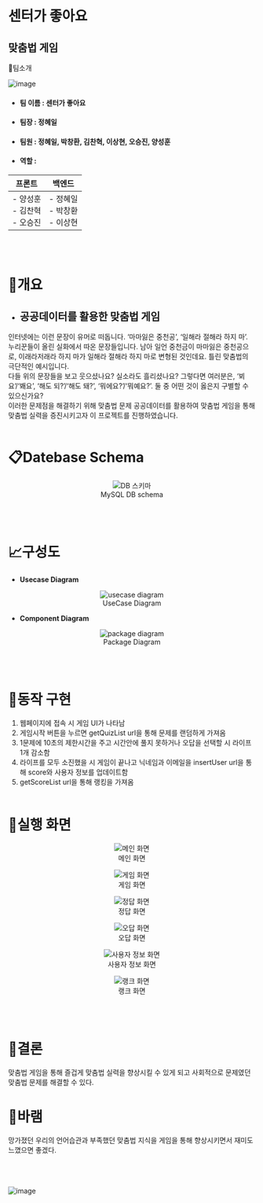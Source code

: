 # 센터가 좋아요
## 맞춤법 게임

👋팀소개

![image](./image/logos.JPG)


- #### 팀 이름 : 센터가 좋아요
- #### 팀장 : 정혜일
- #### 팀원 : 정혜일, 박창환, 김찬혁, 이상현, 오승진, 양성훈
- #### 역할 :

| 프론트 | 백엔드 |  
|---|---|  
| - 양성훈 </br> - 김찬혁 </br> - 오승진 | - 정혜일 </br> - 박창환 </br> - 이상현 |

</br></br>
# 📝개요  

- ## **공공데이터를 활용한 맞춤법 게임**  
인터넷에는 이런 문장이 유머로 떠돕니다.
‘마마잃은 중천공’, ‘일해라 절해라 하지 마’. 누리꾼들이 올린 실화에서 따온 문장들입니다.
남아 일언 중천금이 마마잃은 중천공으로, 이래라저래라 하지 마가 일해라 절해라 하지 마로 변형된 것인데요. 틀린 맞춤법의 극단적인 예시입니다.
</br>
다들 위의 문장들을 보고 웃으셨나요? 실소라도 흘리셨나요?
그렇다면 여러분은, ‘뵈요’/‘봬요’, ‘해도 되?’/‘해도 돼?’, ‘뭐에요?’/‘뭐예요?’. 둘 중 어떤 것이 옳은지 구별할 수 있으신가요?
</br>
이러한 문제점을 해결하기 위해 맞춤법 문제 공공데이터를 활용하여 맞춤법 게임을 통해 맞춤법 실력을 증진시키고자 이 프로젝트를 진행하였습니다.
</br></br>
# 📋Datebase Schema

<div align="center">
  <figure>
      <img src="./image/schema.PNG" alt="DB 스키마">
      <div align="center"><figcation>MySQL DB schema</figcation></div>
  </figure>
</div>

 
</br></br>
# 📈구성도
- **Usecase Diagram**

<div align="center">
  <figure>
      <img src="./image/diagram.PNG" alt="usecase diagram">
      <div align="center"><figcation>UseCase Diagram</figcation></div>
  </figure>
</div>

- **Component Diagram**

<div align="center">
  <figure>
      <img src="./image/componentDiagram.PNG" alt="package diagram">
      <div align="center"><figcation>Package Diagram</figcation></div>
  </figure>
</div>
 
</br></br>
# 📐동작 구현
1. 웹페이지에 접속 시 게임 UI가 나타남
2. 게임시작 버튼을 누르면 getQuizList url을 통해 문제를 랜덤하게 가져옴
3. 1문제에 10초의 제한시간을 주고 시간안에 풀지 못하거나 오답을 선택할 시 라이프 1개 감소함
4. 라이프를 모두 소진했을 시 게임이 끝나고 닉네임과 이메일을 insertUser url을 통해 score와 사용자 정보를 업데이트함
5. getScoreList url을 통해 랭킹을 가져옴
</br></br>
# 👀실행 화면 

<div align="center">
  <figure>
      <img src="./image/main.JPG" alt="메인 화면">
      <div align="center"><figcation>메인 화면</figcation></div>
  </figure>
</div>

<div align="center">
  <figure>
      <img src="./image/example.JPG" alt="게임 화면">
      <div align="center"><figcation>게임 화면</figcation></div>
  </figure>
</div>

<div align="center">
  <figure>
      <img src="./image/correct.JPG" alt="정답 화면">
      <div align="center"><figcation>정답 화면</figcation></div>
  </figure>
</div>

<div align="center">
  <figure>
      <img src="./image/wrong.JPG" alt="오답 화면">
      <div align="center"><figcation>오답 화면</figcation></div>
  </figure>
</div>

<div align="center">
  <figure>
      <img src="./image/nick.JPG" alt="사용자 정보 화면">
      <div align="center"><figcation>사용자 정보 화면</figcation></div>
  </figure>
</div>

<div align="center">
  <figure>
      <img src="./image/rank.JPG" alt="랭크 화면">
      <div align="center"><figcation>랭크 화면</figcation></div>
  </figure>
</div>

</br></br>

# 🎈결론
맞춤법 게임을 통해 즐겁게 맞춤법 실력을 향상시킬 수 있게 되고 사회적으로 문제였던 맞춤법 문제를 해결할 수 있다. 

# 🎈바램
망가졌던 우리의 언어습관과 부족했던 맞춤법 지식을 게임을 통해 향상시키면서 재미도 느꼈으면 좋겠다.
</br></br>
</br></br>

![image](./image/somalogo.JPG)
